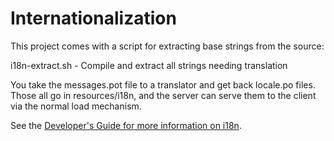 # Internationalization

This project comes with a script for extracting base strings from the source:

i18n-extract.sh - Compile and extract all strings needing translation

You take the messages.pot file to a translator and get back locale.po files. Those
all go in resources/i18n, and the server can serve them to the client via
the normal load mechanism.

See the [Developer's Guide for more information on i18n](http://book.fulcrologic.com/#I18N).

